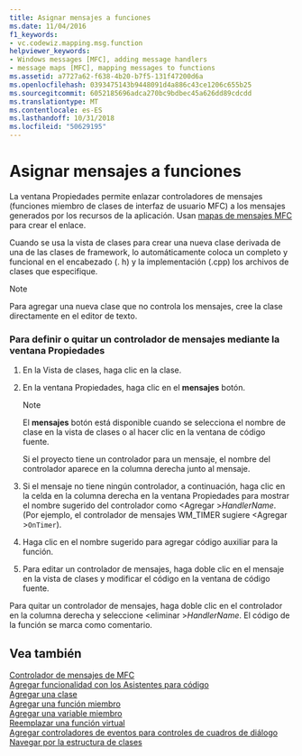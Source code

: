 ```yaml
---
title: Asignar mensajes a funciones
ms.date: 11/04/2016
f1_keywords:
- vc.codewiz.mapping.msg.function
helpviewer_keywords:
- Windows messages [MFC], adding message handlers
- message maps [MFC], mapping messages to functions
ms.assetid: a7727a62-f638-4b20-b7f5-131f47200d6a
ms.openlocfilehash: 0393475143b9448091d4a886c43ce1206c655b25
ms.sourcegitcommit: 6052185696adca270bc9bdbec45a626dd89cdcdd
ms.translationtype: MT
ms.contentlocale: es-ES
ms.lasthandoff: 10/31/2018
ms.locfileid: "50629195"
---
```

# <a name="mapping-messages-to-functions"></a>Asignar mensajes a funciones

La ventana Propiedades permite enlazar controladores de mensajes (funciones miembro de clases de interfaz de usuario MFC) a los mensajes generados por los recursos de la aplicación. Usan [mapas de mensajes MFC](../../mfc/messages-and-commands-in-the-framework.md) para crear el enlace.

Cuando se usa la vista de clases para crear una nueva clase derivada de una de las clases de framework, lo automáticamente coloca un completo y funcional en el encabezado (. h) y la implementación (.cpp) los archivos de clases que especifique.

> [!NOTE]
>  Para agregar una nueva clase que no controla los mensajes, cree la clase directamente en el editor de texto.

### <a name="to-define-or-remove-a-message-handler-using-the-properties-window"></a>Para definir o quitar un controlador de mensajes mediante la ventana Propiedades

1. En la Vista de clases, haga clic en la clase.

1. En la ventana Propiedades, haga clic en el **mensajes** botón.

    > [!NOTE]
    >  El **mensajes** botón está disponible cuando se selecciona el nombre de clase en la vista de clases o al hacer clic en la ventana de código fuente.

   Si el proyecto tiene un controlador para un mensaje, el nombre del controlador aparece en la columna derecha junto al mensaje.

1. Si el mensaje no tiene ningún controlador, a continuación, haga clic en la celda en la columna derecha en la ventana Propiedades para mostrar el nombre sugerido del controlador como \<Agregar >*HandlerName*. (Por ejemplo, el controlador de mensajes WM_TIMER sugiere \<Agregar >`OnTimer`).

1. Haga clic en el nombre sugerido para agregar código auxiliar para la función.

1. Para editar un controlador de mensajes, haga doble clic en el mensaje en la vista de clases y modificar el código en la ventana de código fuente.

Para quitar un controlador de mensajes, haga doble clic en el controlador en la columna derecha y seleccione \<eliminar >*HandlerName*. El código de la función se marca como comentario.

## <a name="see-also"></a>Vea también

[Controlador de mensajes de MFC](../../mfc/reference/adding-an-mfc-message-handler.md)<br/>
[Agregar funcionalidad con los Asistentes para código](../../ide/adding-functionality-with-code-wizards-cpp.md)<br/>
[Agregar una clase](../../ide/adding-a-class-visual-cpp.md)<br/>
[Agregar una función miembro](../../ide/adding-a-member-function-visual-cpp.md)<br/>
[Agregar una variable miembro](../../ide/adding-a-member-variable-visual-cpp.md)<br/>
[Reemplazar una función virtual](../../ide/overriding-a-virtual-function-visual-cpp.md)<br/>
[Agregar controladores de eventos para controles de cuadros de diálogo](../../windows/adding-event-handlers-for-dialog-box-controls.md)<br/>
[Navegar por la estructura de clases](../../ide/navigating-the-class-structure-visual-cpp.md)
